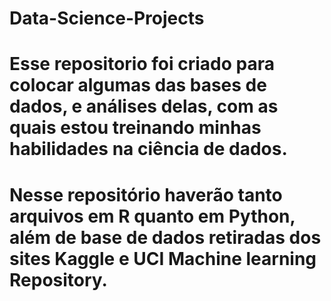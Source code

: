 # Data-Science-Projects
# Esse repositorio foi criado para colocar algumas das bases de dados, e análises delas, com as quais estou treinando minhas habilidades na ciência de dados.
# Nesse repositório haverão tanto arquivos em R quanto em Python, além de base de dados retiradas dos sites Kaggle e UCI Machine learning Repository.
